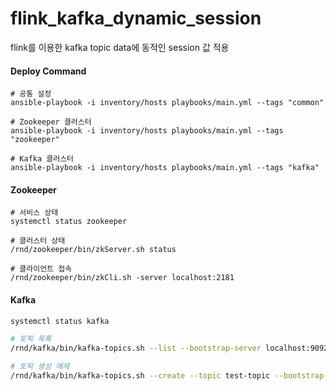 # flink_kafka_dynamic_session
flink를 이용한 kafka topic data에 동적인 session 값 적용

#### **Deploy Command**
```
# 공통 설정
ansible-playbook -i inventory/hosts playbooks/main.yml --tags "common"

# Zookeeper 클러스터
ansible-playbook -i inventory/hosts playbooks/main.yml --tags "zookeeper"

# Kafka 클러스터
ansible-playbook -i inventory/hosts playbooks/main.yml --tags "kafka"
```


#### **Zookeeper**
```
# 서비스 상태
systemctl status zookeeper

# 클러스터 상태
/rnd/zookeeper/bin/zkServer.sh status

# 클라이언트 접속
/rnd/zookeeper/bin/zkCli.sh -server localhost:2181
```

#### **Kafka**
```bash
systemctl status kafka

# 토픽 목록
/rnd/kafka/bin/kafka-topics.sh --list --bootstrap-server localhost:9092

# 토픽 생성 예제
/rnd/kafka/bin/kafka-topics.sh --create --topic test-topic --bootstrap-server localhost:9092 --partitions 1 --replication-factor 1
```